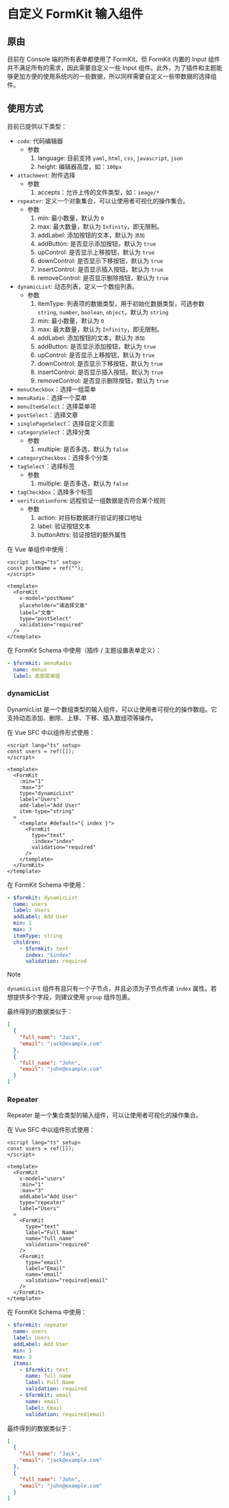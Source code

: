 # 自定义 FormKit 输入组件

## 原由

目前在 Console 端的所有表单都使用了 FormKit，但 FormKit 内置的 Input 组件并不满足所有的需求，因此需要自定义一些 Input 组件。此外，为了插件和主题能够更加方便的使用系统内的一些数据，所以同样需要自定义一些带数据的选择组件。

## 使用方式

目前已提供以下类型：

- `code`: 代码编辑器
  - 参数
    1. language: 目前支持 `yaml`, `html`, `css`, `javascript`, `json`
    2. height: 编辑器高度，如：`100px`
- `attachment`: 附件选择
  - 参数
    1. accepts：允许上传的文件类型，如：`image/*`
- `repeater`: 定义一个对象集合，可以让使用者可视化的操作集合。
  - 参数
    1. min: 最小数量，默认为 `0`
    2. max: 最大数量，默认为 `Infinity`，即无限制。
    3. addLabel: 添加按钮的文本，默认为 `添加`
    4. addButton: 是否显示添加按钮，默认为 `true`
    5. upControl: 是否显示上移按钮，默认为 `true`
    6. downControl: 是否显示下移按钮，默认为 `true`
    7. insertControl: 是否显示插入按钮，默认为 `true`
    8. removeControl: 是否显示删除按钮，默认为 `true`
- `dynamicList`: 动态列表，定义一个数组列表。
  - 参数
    1. itemType: 列表项的数据类型，用于初始化数据类型，可选参数 `string`, `number`, `boolean`, `object`，默认为 `string`
    1. min: 最小数量，默认为 `0`
    2. max: 最大数量，默认为 `Infinity`，即无限制。
    3. addLabel: 添加按钮的文本，默认为 `添加`
    4. addButton: 是否显示添加按钮，默认为 `true`
    5. upControl: 是否显示上移按钮，默认为 `true`
    6. downControl: 是否显示下移按钮，默认为 `true`
    7. insertControl: 是否显示插入按钮，默认为 `true`
    8. removeControl: 是否显示删除按钮，默认为 `true`
- `menuCheckbox`：选择一组菜单
- `menuRadio`：选择一个菜单
- `menuItemSelect`：选择菜单项
- `postSelect`：选择文章
- `singlePageSelect`：选择自定义页面
- `categorySelect`：选择分类
  - 参数
    1. multiple: 是否多选，默认为 `false`
- `categoryCheckbox`：选择多个分类
- `tagSelect`：选择标签
  - 参数
    1. multiple: 是否多选，默认为 `false`
- `tagCheckbox`：选择多个标签
- `verificationForm`: 远程验证一组数据是否符合某个规则
  - 参数
    1. action: 对目标数据进行验证的接口地址
    2. label: 验证按钮文本
    3. buttonAttrs: 验证按钮的额外属性

在 Vue 单组件中使用：

```vue
<script lang="ts" setup>
const postName = ref("");
</script>

<template>
  <FormKit
    v-model="postName"
    placeholder="请选择文章"
    label="文章"
    type="postSelect"
    validation="required"
  />
</template>
```

在 FormKit Schema 中使用（插件 / 主题设置表单定义）：

```yaml
- $formkit: menuRadio
  name: menus
  label: 底部菜单组
```

### dynamicList

DynamicList 是一个数组类型的输入组件，可以让使用者可视化的操作数组。它支持动态添加、删除、上移、下移、插入数组项等操作。

在 Vue SFC 中以组件形式使用：

```vue
<script lang="ts" setup>
const users = ref([]);
</script>

<template>
  <FormKit
    :min="1"
    :max="3"
    type="dynamicList"
    label="Users"
    add-label="Add User"
    item-type="string"
  >
    <template #default="{ index }">
      <FormKit
        type="text"
        :index="index"
        validation="required"
      />
    </template>
  </FormKit>
</template>
```

在 FormKit Schema 中使用：

```yaml
- $formkit: dynamicList
  name: users
  label: Users
  addLabel: Add User
  min: 1
  max: 3
  itemType: string
  children:
    - $formkit: text
      index: "$index"
      validation: required
```

> [!NOTE]
> `dynamicList` 组件有且只有一个子节点，并且必须为子节点传递 `index` 属性。若想提供多个字段，则建议使用 `group` 组件包裹。


最终得到的数据类似于：

```json
[
  {
    "full_name": "Jack",
    "email": "jack@example.com"
  },
  {
    "full_name": "John",
    "email": "john@example.com"
  }
]
```


### Repeater

Repeater 是一个集合类型的输入组件，可以让使用者可视化的操作集合。

在 Vue SFC 中以组件形式使用：

```vue
<script lang="ts" setup>
const users = ref([]);
</script>

<template>
  <FormKit
    v-model="users"
    :min="1"
    :max="3"
    addLabel="Add User"
    type="repeater"
    label="Users"
  >
    <FormKit
      type="text"
      label="Full Name"
      name="full_name"
      validation="required"
    />
    <FormKit
      type="email"
      label="Email"
      name="email"
      validation="required|email"
    />
  </FormKit>
</template>
```

在 FormKit Schema 中使用：

```yaml
- $formkit: repeater
  name: users
  label: Users
  addLabel: Add User
  min: 1
  max: 3
  items:
    - $formkit: text
      name: full_name
      label: Full Name
      validation: required
    - $formkit: email
      name: email
      label: Email
      validation: required|email
```

最终得到的数据类似于：

```json
[
  {
    "full_name": "Jack",
    "email": "jack@example.com"
  },
  {
    "full_name": "John",
    "email": "john@example.com"
  }
]
```
